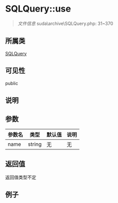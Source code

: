 # SQLQuery::use



> *文件信息* suda\archive\SQLQuery.php: 31~370

## 所属类 

[SQLQuery](../SQLQuery.md)

## 可见性

 public 

## 说明




## 参数


| 参数名 | 类型 | 默认值 | 说明 |
|--------|-----|-------|-------|
| name |  string | 无 | 无 |



## 返回值

返回值类型不定


## 例子

